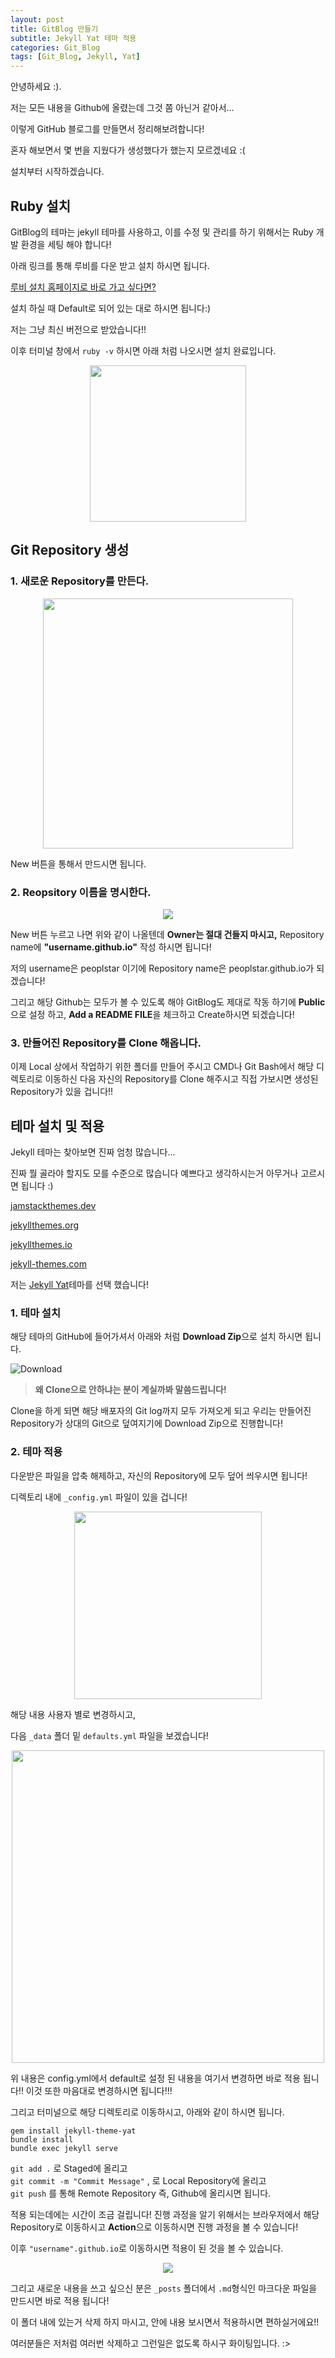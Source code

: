 ```yaml
---
layout: post
title: GitBlog 만들기
subtitle: Jekyll Yat 테마 적용
categories: Git_Blog
tags: [Git_Blog, Jekyll, Yat]
---
```


안녕하세요 :).

저는 모든 내용을 Github에 올렸는데 그것 쫌 아닌거 같아서...

이렇게 GitHub 블로그를 만들면서 정리해보려합니다!

혼자 해보면서 몇 번을 지웠다가 생성했다가 했는지 모르겠네요 :(

설치부터 시작하겠습니다.

## Ruby 설치

GitBlog의 테마는 jekyll 테마를 사용하고, 이를 수정 및 관리를 하기 위해서는 Ruby 개발 환경을 세팅 해야 합니다!

아래 링크를 통해 루비를 다운 받고 설치 하시면 됩니다.

<a href = "https://www.ruby-lang.org/ko/downloads/com"> 루비 설치 홈페이지로 바로 가고 싶다면?</a>

설치 하실 때 Default로 되어 있는 대로 하시면 됩니다:)

저는 그냥 최신 버전으로 받았습니다!!

이후 터미널 창에서 `ruby -v` 하시면 아래 처럼 나오시면 설치 완료입니다.

<p align="center">
<img src="https://user-images.githubusercontent.com/78135526/177484836-078e15f6-c0f4-4dd9-803c-881f3ace54cc.png" width = 250>
</p>

## Git Repository 생성 

### **1. 새로운 Repository를 만든다.**

<p align="center">
<img src="https://user-images.githubusercontent.com/78135526/177480801-e2e4184c-dfed-48f6-9528-630b9aaa316e.png" width = 400>
</p>

New 버튼을 통해서 만드시면 됩니다.

### **2. Reopsitory 이름을 명시한다.**

<p align="center">
<img src="https://user-images.githubusercontent.com/78135526/177481201-f3d42660-3119-4d8e-b9be-1613b093aa7a.png"/>
</p>

New 버튼 누르고 나면 위와 같이 나올텐데 **Owner는 절대 건들지 마시고,** Repository name에 **"username.github.io"** 작성 하시면 됩니다!

저의 username은 peoplstar 이기에 Repository name은 peoplstar.github.io가 되겠습니다!

그리고 해당 Github는 모두가 볼 수 있도록 해야 GitBlog도 제대로 작동 하기에 **Public**으로 설정 하고, **Add a README FILE**을 체크하고 Create하시면 되겠습니다!

### **3. 만들어진 Repository를 Clone 해옵니다.**

이제 Local 상에서 작업하기 위한 폴더를 만들어 주시고 CMD나 Git Bash에서 해당 디렉토리로 이동하신 다음 자신의 Repository를 Clone 해주시고 직접 가보시면 생성된 Repository가 있을 겁니다!!

## 테마 설치 및 적용

Jekyll 테마는 찾아보면 진짜 엄청 많습니다...

진짜 뭘 골라야 할지도 모를 수준으로 많습니다 예쁘다고 생각하시는거 아무거나 고르시면 됩니다 :)

[jamstackthemes.dev](jamstackthemes.dev)

[jekyllthemes.org](jekyllthemes.org)

[jekyllthemes.io](jekyllthemes.io)

[jekyll-themes.com](jekyll-themes.com)

저는 [Jekyll Yat](https://github.com/jeffreytse/jekyll-theme-yat)테마를 선택 했습니다!

### **1. 테마 설치**

해당 테마의 GitHub에 들어가셔서 아래와 처럼 **Download Zip**으로 설치 하시면 됩니다.

![Download](https://user-images.githubusercontent.com/78135526/177485724-8c0a1ae8-318c-47eb-b11c-53156c5fd19e.png)

> **왜 Clone으로 안하냐는 분이 계실까봐 말씀드립니다!**

Clone을 하게 되면 해당 배포자의 Git log까지 모두 가져오게 되고 우리는 만들어진 Repository가 상대의 Git으로 덮여지기에 Download Zip으로 진행합니다!

### **2. 테마 적용**

다운받은 파일을 압축 해제하고, 자신의 Repository에 모두 덮어 씌우시면 됩니다!

디렉토리 내에 `_config.yml` 파일이 있을 겁니다!

<p align="center">
<img src ="https://user-images.githubusercontent.com/78135526/177489025-bce86550-45e6-4da1-8afa-1d7807569a41.png" width = 300>
</p>

해당 내용 사용자 별로 변경하시고,

다음 `_data` 폴더 밑 `defaults.yml` 파일을 보겠습니다!

<p align="center">
<img src ="https://user-images.githubusercontent.com/78135526/177489390-c20ed11b-0547-4099-bfd2-414927860fdb.png" width = 500>
</p>

위 내용은 config.yml에서 default로 설정 된 내용을 여기서 변경하면 바로 적용 됩니다!! 이것 또한 마음대로 변경하시면 됩니다!!!

그리고 터미널으로 해당 디렉토리로 이동하시고, 아래와 같이 하시면 됩니다.

`gem install jekyll-theme-yat` <br> 
`bundle install` <br>
`bundle exec jekyll serve`

`git add .` 로 Staged에 올리고<br>
`git commit -m "Commit Message"` , 로 Local Repository에 올리고<br>
`git push` 를 통해 Remote Repository 즉, Github에 올리시면 됩니다.

적용 되는데에는 시간이 조금 걸립니다! 진행 과정을 알기 위해서는 브라우저에서 해당 Repository로 이동하시고 **Action**으로 이동하시면 진행 과정을 볼 수 있습니다!

이후 `"username".github.io`로 이동하시면 적용이 된 것을 볼 수 있습니다.

<p align="center">
<img src ="https://user-images.githubusercontent.com/78135526/177490213-dafa47ec-43e2-4c51-b817-aaaaa247fcfa.png">
</p>

그리고 새로운 내용을 쓰고 싶으신 분은 `_posts` 폴더에서 `.md`형식인 마크다운 파일을 만드시면 바로 적용 됩니다!

이 폴더 내에 있는거 삭제 하지 마시고, 안에 내용 보시면서 적용하시면 편하실거에요!! 

여러분들은 저처럼 여러번 삭제하고 그런일은 없도록 하시구 화이팅입니다. :>